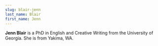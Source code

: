 ```yaml
---
slug: blair-jenn
last_name: Blair
first_name: Jenn
---
```

**Jenn Blair** is a PhD in English and Creative Writing from the University of Georgia. She is from Yakima, WA.